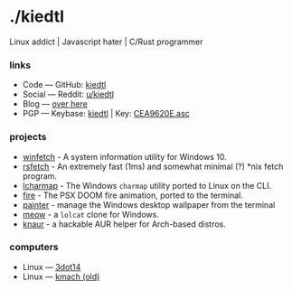 <!-- I know, I know, privacy advocats will tear me apart for this, but I do use Google Analytics here.
	But hey, if you hate trackers so much, you should be using Brave or a PiHole to protect yourself. -->

<link rel="stylesheet" href="https://use.fontawesome.com/releases/v5.8.2/css/all.css" integrity="sha384-oS3vJWv+0UjzBfQzYUhtDYW+Pj2yciDJxpsK1OYPAYjqT085Qq/1cq5FLXAZQ7Ay" crossorigin="anonymous"><link href="https://fonts.googleapis.com/css?family=Lobster%7CDroid%20Sans" rel="stylesheet">

# ./kiedtl

Linux addict | Javascript hater | C/Rust programmer

<h3>links</h3>
<ul class="fa-ul">
  <li><span class="fab fa-li fa-github" aria-hidden="true"></span> Code — GitHub:
  <a href="https://github.com/kiedtl" title="GitHub profile">kiedtl</a>
  </li>
  <li><span class="fab fa-li fa-reddit" aria-hidden="true"></span> Social — Reddit:
  <a href="https://reddit.com/u/kiedtl" title="Reddit profile">u/kiedtl</a> 
  </li>		
  <li><span class="fas fa-li fa-blog" aria-hidden="true"></span> Blog —
  <a href="/blog/" title="blog">over here</a> 
  </li>
  <li><span class="fas fa-li fa-lock" aria-hidden="true"></span>PGP — Keybase:
  <a href="https://keybase.io/kiedtl" title="Keybase profile">kiedtl</a> | Key: <a download href="/files/CEA9620E.asc" title="0DD9 A971 D788 7A29 5C5A D789 6A01 949D CEA9 620E">CEA9620E.asc</a>
  </li>
</ul>

### projects

- [winfetch](https://github.com/lptstr/winfetch) - A system information utility for Windows 10.
- [rsfetch](https://github.com/rsfetch/rsfetch) - An extremely fast (1ms) and somewhat minimal (?) *nix fetch program.
- [lcharmap](https://github.com/lptstr/lcharmap) - The Windows `charmap` utility ported to Linux on the CLI.
- [fire](https://github.com/lptstr/fire) - The PSX DOOM fire animation, ported to the terminal.
- [painter](https://github.com/lptstr/painter) - manage the Windows desktop wallpaper from the terminal
- [meow](github.com/kiedtl/meow) - a `lolcat` clone for Windows.
- [knaur](github.com/lptstr/knaur) - a hackable AUR helper for Arch-based distros.

### computers

<ul class="fa-ul">
<li>
<span class="fab fa-li fa-linux" aria-hidden="true"></span>Linux — <a href="/rices/3dot14">3dot14</a>
</li>
<li>
<span class="fab fa-li fa-linux" aria-hidden="true"></span>Linux — <a href="/rices/kmach">kmach (old)</a>
</li>	
</ul>
